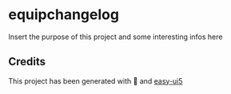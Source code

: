 # equipchangelog
Insert the purpose of this project and some interesting infos here


## Credits
This project has been generated with 💙 and [easy-ui5](https://github.com/SAP)

